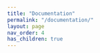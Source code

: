 ```yaml
---
title: "Documentation"
permalink: "/documentation/"
layout: page
nav_order: 4
has_children: true
---
```

